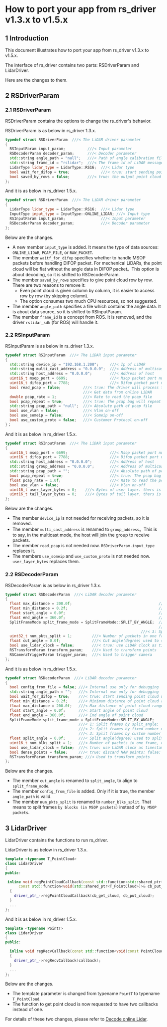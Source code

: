 # How to port your app from rs_driver v1.3.x to v1.5.x

## 1 Introduction

This document illustrates how to port your app from rs_driver v1.3.x to v1.5.x.

The interface of rs_driver contains two parts: RSDriverParam and LidarDriver.

Here are the changes to them.

## 2 RSDriverParam

### 2.1 RSDriverParam

RSDriverParam contains the options to change the rs_driver's behavior.

RSDriverParam is as below in rs_driver 1.3.x.

```c++
typedef struct RSDriverParam  ///< The LiDAR driver parameter
{
  RSInputParam input_param;          ///< Input parameter
  RSDecoderParam decoder_param;      ///< Decoder parameter
  std::string angle_path = "null";   ///< Path of angle calibration files(angle.csv).Only used for internal debugging.
  std::string frame_id = "rslidar";  ///< The frame id of LiDAR message
  LidarType lidar_type = LidarType::RS16;  ///< Lidar type
  bool wait_for_difop = true;              ///< true: start sending point cloud until receive difop packet
  bool saved_by_rows = false;        ///< true: the output point cloud will be saved by rows (default is saved by columns)
};
```

And it is as below in rs_driver 1.5.x.

```c++
typedef struct RSDriverParam  ///< The LiDAR driver parameter
{
  LidarType lidar_type = LidarType::RS16;  ///< Lidar type
  InputType input_type = InputType::ONLINE_LIDAR; ///< Input type
  RSInputParam input_param;                ///< Input parameter
  RSDecoderParam decoder_param;            ///< Decoder parameter
};
```

Below are the changes.
+ A new member `input_type` is added. It means the type of data sources: `ONLINE_LIDAR`, `PCAP_FILE`, or `RAW_PACKET`.
+ The member `waitf_for_difop` specifies whether to handle MSOP packets before handling DIFOP packet. For mechenical LiDARs, the point cloud will be flat without the angle data in DIFOP packet。This option is about decoding, so it is shifted to RSDecoderParam.
+ The member `saved_by_rows` specifies to give point cloud row by row. There are two reasons to remove it: 
  + Even point cloud is given column by column, it is easier to access row by row (by skipping column). 
  + The option consumes two much CPU resources, so not suggested.
+ The member `angle_path` specifies a file which contains the angle data. It is about data source, so it is shifted to RSInputParam.
+ The member `frame_id` is a concept from ROS. It is removed, and the driver `rslidar_sdk`  (for ROS) will handle it.

### 2.2 RSInputParam

RSInputParam is as below in rs_driver 1.3.x.

```c++
typedef struct RSInputParam  ///< The LiDAR input parameter
{
  std::string device_ip = "192.168.1.200";     ///< Ip of LiDAR
  std::string multi_cast_address = "0.0.0.0";  ///< Address of multicast
  std::string host_address = "0.0.0.0";        ///< Address of host
  uint16_t msop_port = 6699;                   ///< Msop packet port number
  uint16_t difop_port = 7788;                  ///< Difop packet port number
  bool read_pcap = false;          ///< true: The driver will process the pcap through pcap_path. false: The driver will
                                   ///< Get data from online LiDAR
  double pcap_rate = 1;            ///< Rate to read the pcap file
  bool pcap_repeat = true;         ///< true: The pcap bag will repeat play
  std::string pcap_path = "null";  ///< Absolute path of pcap file
  bool use_vlan = false;           ///< Vlan on-off
  bool use_someip = false;         ///< Someip on-off
  bool use_custom_proto = false;   ///< Customer Protocol on-off
}；
```

And it is as below in rs_driver 1.5.x.

```c++
typedef struct RSInputParam  ///< The LiDAR input parameter
{
  uint16_t msop_port = 6699;                   ///< Msop packet port number
  uint16_t difop_port = 7788;                  ///< Difop packet port number
  std::string host_address = "0.0.0.0";        ///< Address of host
  std::string group_address = "0.0.0.0";       ///< Address of multicast group
  std::string pcap_path = "";                  ///< Absolute path of pcap file
  bool pcap_repeat = true;                     ///< true: The pcap bag will repeat play
  float pcap_rate = 1.0f;                      ///< Rate to read the pcap file
  bool use_vlan = false;                       ///< Vlan on-off
  uint16_t user_layer_bytes = 0;    ///< Bytes of user layer. thers is no user layer if it is 0
  uint16_t tail_layer_bytes = 0;    ///< Bytes of tail layer. thers is no tail layer if it is 0
};
```

Below are the changes.
+ The member `device_ip` is not needed for receiving packets, so it is removed.
+ The member `multi_cast_address` is renamed to `group_address`。This is to say, in the multicast mode, the host will join the group to receive packets.
+ The member `read_pcap` is not needed now. `RSDriverParam.input_type` replaces it. 
+ The members `use_someip` and `use_custom_proto` is not needed now. `user_layer_bytes` replaces them.

### 2.2 RSDecoderParam

RSDecoderParam is as below in rs_driver 1.3.x.

```c++
typedef struct RSDecoderParam  ///< LiDAR decoder parameter
{
  float max_distance = 200.0f;                                       ///< Max distance of point cloud range
  float min_distance = 0.2f;                                         ///< Minimum distance of point cloud range
  float start_angle = 0.0f;                                          ///< Start angle of point cloud
  float end_angle = 360.0f;                                          ///< End angle of point cloud
  SplitFrameMode split_frame_mode = SplitFrameMode::SPLIT_BY_ANGLE;  ///< 1: Split frames by cut_angle;
                                                                     ///< 2: Split frames by fixed number of packets;
                                                             ///< 3: Split frames by custom number of packets (num_pkts_split)
  uint32_t num_pkts_split = 1;         ///< Number of packets in one frame, only be used when split_frame_mode=3
  float cut_angle = 0.0f;              ///< Cut angle(degree) used to split frame, only be used when split_frame_mode=1
  bool use_lidar_clock = false;        ///< true: use LiDAR clock as timestamp; false: use system clock as timestamp
  RSTransformParam transform_param;    ///< Used to transform points
  RSCameraTriggerParam trigger_param;  ///< Used to trigger camera
};
```

And it is as below in rs_driver 1.5.x.

```c++
typedef struct RSDecoderParam  ///< LiDAR decoder parameter
{
  bool config_from_file = false; ///< Internal use only for debugging
  std::string angle_path = "";   ///< Internal use only for debugging
  bool wait_for_difop = true;    ///< true: start sending point cloud until receive difop packet
  float min_distance = 0.2f;     ///< Minimum distance of point cloud range
  float max_distance = 200.0f;   ///< Max distance of point cloud range
  float start_angle = 0.0f;      ///< Start angle of point cloud
  float end_angle = 360.0f;      ///< End angle of point cloud
  SplitFrameMode split_frame_mode = SplitFrameMode::SPLIT_BY_ANGLE;  
                                 ///< 1: Split frames by split_angle;
                                 ///< 2: Split frames by fixed number of blocks;
                                 ///< 3: Split frames by custom number of blocks (num_blks_split)
  float split_angle = 0.0f;      ///< Split angle(degree) used to split frame, only be used when split_frame_mode=1
  uint16_t num_blks_split = 1;   ///< Number of packets in one frame, only be used when split_frame_mode=3
  bool use_lidar_clock = false;  ///< true: use LiDAR clock as timestamp; false: use system clock as timestamp
  bool dense_points = false;     ///< true: discard NAN points; false: reserve NAN points
  RSTransformParam transform_param; ///< Used to transform points
};
```

Below are the changes.
+ The member `cut_angle` is renamed to `split_angle`, to align to `split_frame_mode`.
+ The member `config_from_file` is added. Only if it is true, the member `angle_path` is valid.
+ The member `num_pkts_split` is renamed to `number_blks_split`. That means to split frames `by blocks (in MSOP packets)` instead of `by MSOP packets`.

## 3 LidarDriver

LidarDriver contains the functions to run rs_driver.

LidarDriver is as below in rs_driver 1.3.x.

```c++
template <typename T_PointCloud>
class LidarDriver
{
public:

 inline void regPointCloudCallback(const std::function<std::shared_ptr<T_PointCloud>(void)>& cb_get_cloud,
      const std::function<void(std::shared_ptr<T_PointCloud>)>& cb_put_cloud)
  {
    driver_ptr_->regPointCloudCallback(cb_get_cloud, cb_put_cloud);
  }
  ...
};
```

And it is as below in rs_driver 1.5.x.

```c++
template <typename PointT>
class LidarDriver
{
public:

  inline void regRecvCallback(const std::function<void(const PointCloudMsg<PointT>&)>& callback)
  {
    driver_ptr_->regRecvCallback(callback);
  }
  ...
};
```

Below are the changes.
+ The template parameter is changed from typename `PointT` to typename `T_PointCloud`.
+ The function to get point cloud is now requested to have two callbacks instead of one.

For details of these two changes, please refer to [Decode online Lidar](./how_to_decode_online_lidar.md). 




